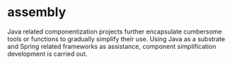# assembly
Java related componentization projects further encapsulate cumbersome tools or functions to gradually simplify their use. Using Java as a substrate and Spring related frameworks as assistance, component simplification development is carried out.
